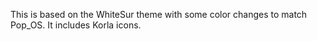 This is based on the WhiteSur theme with some color changes to match Pop_OS. It includes Korla icons.
